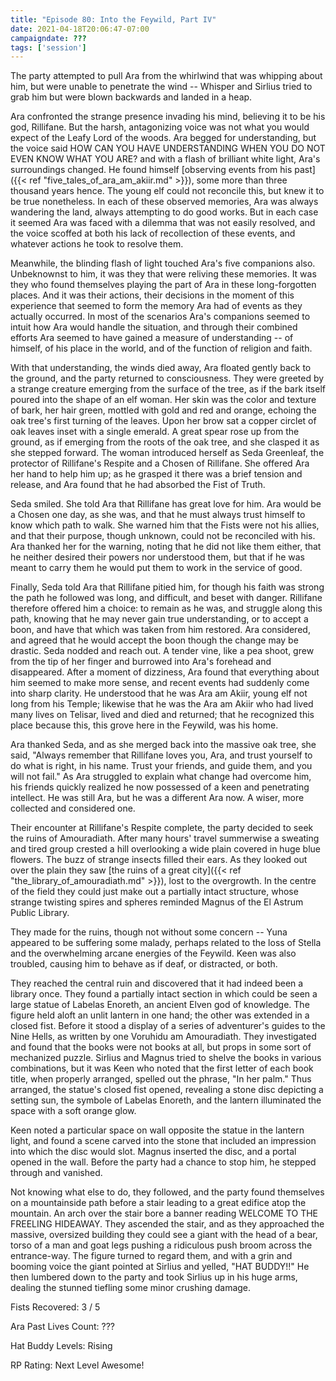 ```yaml
---
title: "Episode 80: Into the Feywild, Part IV"
date: 2021-04-18T20:06:47-07:00
campaigndate: ???
tags: ['session']
---
```


The party attempted to pull Ara from the whirlwind that was whipping about him, but were unable to penetrate the wind -- Whisper and Sirlius tried to grab him but were blown backwards and landed in a heap. 

Ara confronted the strange presence invading his mind, believing it to be his god, Rillifane. But the harsh, antagonizing voice was not what you would expect of the Leafy Lord of the woods. Ara begged for understanding, but the voice said HOW CAN YOU HAVE UNDERSTANDING WHEN YOU DO NOT EVEN KNOW WHAT YOU ARE? and with a flash of brilliant white light, Ara's surroundings changed. He found himself [observing events from his past]({{< ref "five_tales_of_ara_am_akiir.md" >}}), some more than three thousand years hence. The young elf could not reconcile this, but knew it to be true nonetheless. In each of these observed memories, Ara was always wandering the land, always attempting to do good works. But in each case it seemed Ara was faced with a dilemma that was not easily resolved, and the voice scoffed at both his lack of recollection of these events, and whatever actions he took to resolve them.

Meanwhile, the blinding flash of light touched Ara's five companions also. Unbeknownst to him, it was they that were reliving these memories. It was they who found themselves playing the part of Ara in these long-forgotten places. And it was their actions, their decisions in the moment of this experience  that seemed to form the memory Ara had of events as they actually occurred. In most of the scenarios Ara's companions seemed to intuit how Ara would handle the situation, and through their combined efforts Ara seemed to have gained a measure of understanding -- of himself, of his place in the world, and of the function of religion and faith.

With that understanding, the winds died away, Ara floated gently back to the ground, and the party returned to consciousness. They were greeted by a strange creature emerging from the surface of the tree, as if the bark itself poured into the shape of an elf woman. Her skin was the color and texture of bark, her hair green, mottled with gold and red and orange, echoing the oak tree's first turning of the leaves. Upon her brow sat a copper circlet of oak leaves inset with a single emerald. A great spear rose up from the ground, as if emerging from the roots of the oak tree, and she clasped it as she stepped forward. The woman introduced herself as Seda Greenleaf, the protector of Rillifane's Respite and a Chosen of Rillifane. She offered Ara her hand to help him up; as he grasped it there was a brief tension and release, and Ara found that he had absorbed the Fist of Truth.

Seda smiled. She told Ara that Rillifane has great love for him. Ara would be a Chosen one day, as she was, and that he must always trust himself to know which path to walk. She warned him that the Fists were not his allies, and that their purpose, though unknown, could not be reconciled with his. Ara thanked her for the warning, noting that he did not like them either, that he neither desired their powers nor understood them, but that if he was meant to carry them he would put them to work in the service of good.

Finally, Seda told Ara that Rillifane pitied him, for though his faith was strong the path he followed was long, and difficult, and beset with danger. Rillifane therefore offered him a choice: to remain as he was, and struggle along this path, knowing that he may never gain true understanding, or to accept a boon, and have that which was taken from him restored. Ara considered, and agreed that he would accept the boon though the change may be drastic. Seda nodded and reach out. A tender vine, like a pea shoot, grew from the tip of her finger and burrowed into Ara's forehead and disappeared. After a moment of dizziness, Ara found that everything about him seemed to make more sense, and recent events had suddenly come into sharp clarity. He understood that he was Ara am Akiir, young elf not long from his Temple; likewise that he was the Ara am Akiir who had lived many lives on Telisar, lived and died and returned; that he recognized this place because this, this grove here in the Feywild, was his home.

Ara thanked Seda, and as she merged back into the massive oak tree, she said, "Always remember that Rillifane loves you, Ara, and trust yourself to do what is right, in his name. Trust your friends, and guide them, and you will not fail." As Ara struggled to explain what change had overcome him, his friends quickly realized he now possessed of a keen and penetrating intellect. He was still Ara, but he was a different Ara now. A wiser, more collected and considered one.

Their encounter at Rillifane's Respite complete, the party decided to seek the ruins of Amouradiath. After many hours' travel summerwise a sweating and tired group crested a hill overlooking a wide plain covered in huge blue flowers. The buzz of strange insects filled their ears. As they looked out over the plain they saw [the ruins of a great city]({{< ref "the_library_of_amouradiath.md" >}}), lost to the overgrowth. In the centre of the field they could just make out a partially intact structure, whose strange twisting spires and spheres reminded Magnus of the El Astrum Public Library.

They made for the ruins, though not without some concern -- Yuna appeared to be suffering some malady, perhaps related to the loss of Stella and the overwhelming arcane energies of the Feywild. Keen was also troubled, causing him to behave as if deaf, or distracted, or both.

They reached the central ruin and discovered that it had indeed been a library once. They found a partially intact section in which could be seen a large statue of Labelas Enoreth, an ancient Elven god of knowledge. The figure held aloft an unlit lantern in one hand; the other was extended in a closed fist. Before it stood a display of a series of adventurer's guides to the Nine Hells, as written by one Voruhidu am Amouradiath. They investigated and found that the books were not books at all, but props in some sort of mechanized puzzle. Sirlius and  Magnus tried to shelve the books in various combinations, but it was Keen who noted that the first letter of each book title, when properly arranged, spelled out the phrase, "In her palm." Thus arranged, the statue's closed fist opened, revealing a stone disc depicting a setting sun, the symbole of Labelas Enoreth, and the lantern illuminated the space with a soft orange glow.

Keen noted a particular space on wall opposite the statue in the lantern light, and found a scene carved into the stone that included an impression into which the disc would slot. Magnus inserted the disc, and a portal opened in the wall. Before the party had a chance to stop him, he stepped through and vanished.

Not knowing what else to do, they followed, and the party found themselves on a mountainside path before a stair leading to a great edifice atop the mountain. An arch over the stair bore a banner reading WELCOME TO THE FREELING HIDEAWAY. They ascended the stair, and as they approached the massive, oversized building they could see a giant with the head of a bear, torso of a man and goat legs pushing a ridiculous push broom across the entrance-way. The figure turned to regard them, and with a grin and booming voice the giant pointed at Sirlius and yelled, "HAT BUDDY!!" He then lumbered down to the party and took Sirlius up in his huge arms, dealing the stunned tiefling some minor crushing damage.


Fists Recovered: 3 / 5

Ara Past Lives Count: ???

Hat Buddy Levels: Rising

RP Rating: Next Level Awesome!
